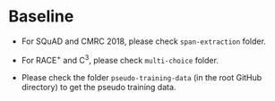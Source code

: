 # Baseline

- For SQuAD and CMRC 2018, please check `span-extraction` folder.

- For RACE$^+$ and C$^3$, please check `multi-choice` folder.
- Please check the folder `pseudo-training-data` (in the root GitHub directory) to get the pseudo training data.

